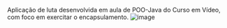 Aplicação de luta desenvolvida em aula de POO-Java do Curso em Vídeo, com foco em exercitar o encapsulamento.
![image](https://github.com/clarissa-rosas/UltraEmojiCombat/assets/143567920/1afff6be-b444-40be-a589-bbe9c9284274)
